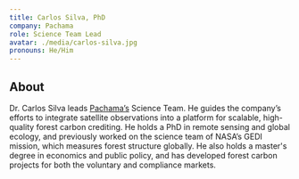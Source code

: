 ```yaml
---
title: Carlos Silva, PhD
company: Pachama
role: Science Team Lead
avatar: ./media/carlos-silva.jpg
pronouns: He/Him
---
```

## About

Dr. Carlos Silva leads [Pachama’s](https://pachama.com/) Science Team. He guides the company’s efforts to integrate satellite observations into a platform for scalable, high-quality forest carbon crediting. He holds a PhD in remote sensing and global ecology, and previously worked on the science team of NASA’s GEDI mission, which measures forest structure globally. He also holds a master's degree in economics and public policy, and has developed forest carbon projects for both the voluntary and compliance markets.